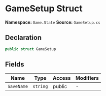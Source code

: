# GameSetup Struct

**Namespace:** `Game.State`
**Source:** `GameSetup.cs`

## Declaration

```csharp
public struct GameSetup
```

## Fields

| Name | Type | Access | Modifiers |
|------|------|--------|-----------|
| `SaveName` | `string` | public | - |

